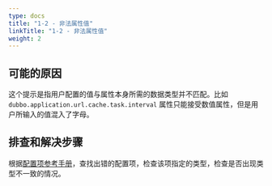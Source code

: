 ```yaml
---
type: docs
title: "1-2 - 非法属性值"
linkTitle: "1-2 - 非法属性值"
weight: 2
---
```


## 可能的原因
这个提示是指用户配置的值与属性本身所需的数据类型并不匹配。比如 `dubbo.application.url.cache.task.interval` 属性只能接受数值属性，但是用户所输入的值混入了字母。

## 排查和解决步骤
根据[配置项参考手册](../../../reference-manual/config/properties)，查找出错的配置项，检查该项指定的类型，检查是否出现类型不一致的情况。

<p style="margin-top: 3rem;"> </p>